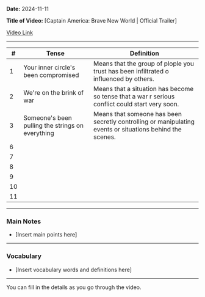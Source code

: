 **Date:** 2024-11-11

**Title of Video:** [Captain America: Brave New World | Official Trailer]

[Video Link](https://youtu.be/1pHDWnXmK7Y?si=Y729o7bb16TnkGJJ)

---

| #  | Tense                                            | Definition                                                                                               |
| -- | ------------------------------------------------ | -------------------------------------------------------------------------------------------------------- |
| 1  | Your inner circle's been compromised             | Means that the group of plople you trust has been infiltrated o influenced by others.                  |
| 2  | We're on the brink of war                        | Means that a situation has become so tense that a war r serious  conflict could start very soon.        |
| 3  | Someone's been pulling the strings on everything | Means that someone has been secretly controlling or manipulating events or situations behind the scenes. |
| 6  |                                                  |                                                                                                          |
| 7  |                                                  |                                                                                                          |
| 8  |                                                  |                                                                                                          |
| 9  |                                                  |                                                                                                          |
| 10 |                                                  |                                                                                                          |
| 11 |                                                  |                                                                                                          |

---

### Main Notes

- [Insert main points here]

---

### Vocabulary

- [Insert vocabulary words and definitions here]

---

You can fill in the details as you go through the video.
